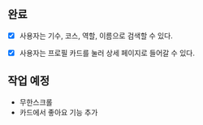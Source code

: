 ## 완료
- [x] 사용자는 기수, 코스, 역할, 이름으로 검색할 수 있다.
- [x] 사용자는 프로필 카드를 눌러 상세 페이지로 들어갈 수 있다.



## 작업 예정
- 무한스크롤
- 카드에서 좋아요 기능 추가

